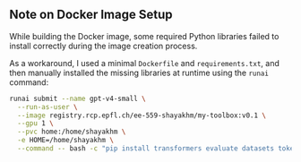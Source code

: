 ## Note on Docker Image Setup

While building the Docker image, some required Python libraries failed to install correctly during the image creation process.

As a workaround, I used a minimal `Dockerfile` and `requirements.txt`, and then manually installed the missing libraries at runtime using the `runai` command:

```bash
runai submit --name gpt-v4-small \
  --run-as-user \
  --image registry.rcp.epfl.ch/ee-559-shayakhm/my-toolbox:v0.1 \
  --gpu 1 \
  --pvc home:/home/shayakhm \
  -e HOME=/home/shayakhm \
  --command -- bash -c "pip install transformers evaluate datasets tokenizers accelerate lime sentence-transformers rouge_score nltk bert_score && python3 /home/shayakhm/gpt_latent_py_v4_small/together.py"
```
